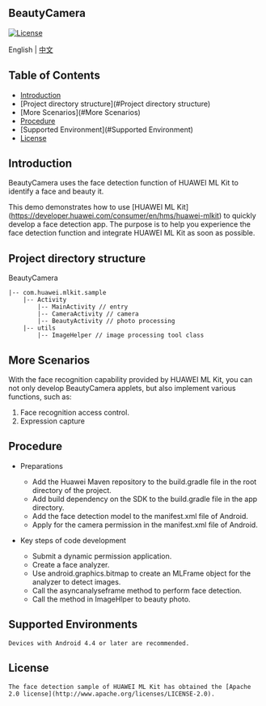 ## BeautyCamera
[![License](https://img.shields.io/badge/Docs-hmsguides-brightgreen)](https://developer.huawei.com/consumer/en/doc/development/HMS-Guides/ml-introduction-4)

English | [中文](https://github.com/HMS-Core/hms-ml-demo/blob/master/BeautyCamera/README_ZH.md)

## Table of Contents

  * [Introduction](#Introduction)
  * [Project directory structure](#Project directory structure)
  * [More Scenarios](#More Scenarios)
  * [Procedure](#Procedure)
  * [Supported Environment](#Supported Environment)
  * [License](#License)


## Introduction
BeautyCamera uses the face detection function of HUAWEI ML Kit to identify a face and beauty it.
    
This demo demonstrates how to use [HUAWEI ML Kit] (https://developer.huawei.com/consumer/en/hms/huawei-mlkit) to quickly develop a face detection app. The purpose is to help you experience the face detection function and integrate HUAWEI ML Kit as soon as possible.

## Project directory structure
BeautyCamera

    |-- com.huawei.mlkit.sample
        |-- Activity
            |-- MainActivity // entry
            |-- CameraActivity // camera
            |-- BeautyActivity // photo processing
        |-- utils
            |-- ImageHelper // image processing tool class

## More Scenarios
With the face recognition capability provided by HUAWEI ML Kit, you can not only develop BeautyCamera applets, but also implement various functions, such as:
1. Face recognition access control.
2. Expression capture

## Procedure
- Preparations
  - Add the Huawei Maven repository to the build.gradle file in the root directory of the project.
  - Add build dependency on the SDK to the build.gradle file in the app directory.
  - Add the face detection model to the manifest.xml file of Android.
  - Apply for the camera permission in the manifest.xml file of Android.

- Key steps of code development
  - Submit a dynamic permission application.
  - Create a face analyzer.
  - Use android.graphics.bitmap to create an MLFrame object for the analyzer to detect images.
  - Call the asyncanalyseframe method to perform face detection.
  - Call the method in ImageHlper to beauty photo.

## Supported Environments
    Devices with Android 4.4 or later are recommended.

##  License
    The face detection sample of HUAWEI ML Kit has obtained the [Apache 2.0 license](http://www.apache.org/licenses/LICENSE-2.0).

